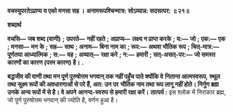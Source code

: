 **वचस्युपरतेऽप्राप्य य एको मनसा सह ।** **अनामरूपश्चिन्मात्र: सोऽव्यान्न: सदसत्पर: ॥ २१॥** 

**शब्दार्थ** 

**वचसि—** **जब शब्द (वाणी)** **; उपरते—** **नहीं रहते** **; अप्राप्य—** **लक्ष्य न प्राप्त करके** **; य:—** **जो** **; एक:—** **एक** **; मनसा—** **मन** **के** **; सह—** **साथ** **; अनाम—** **बिना नाम का** **; रूप:—** **अथवा भौतिक रूप** **; चित्-मात्र:—** **पूर्णतया आध्यात्मिक** **; स:—** **वह** **;** **अव्यात्—** **रक्षा करे** **; न:—** **हमारी** **; सत्-असत्-पर:—** **जो समस्त कारणों का कारण (परम कारण) है।** **.** 

**बद्धजीव की वाणी तथा मन पूर्ण पुरुषोत्तम भगवान् तक नहीं पहुँच पाते क्योंकि वे** **नितान्त आत्मस्वरूप, स्थूल तथा सूक्ष्म रूपों की अवधारणाओं से परे हैं, अत: उन पर** **भौतिक नाम तथा रूप लागू नहीं होते। निर्गुण ब्रह्म उनके अन्य रूपों में से है। वे अपने** **आनन्द-स्वरुप से हमारी रक्षा करें।** **तात्पर्य :** इस श्लोक में निराकार ब्रह्म, जो पूर्ण पुरुषोत्तम भगवान् की ज्योति है, वर्णन हुआ है।  